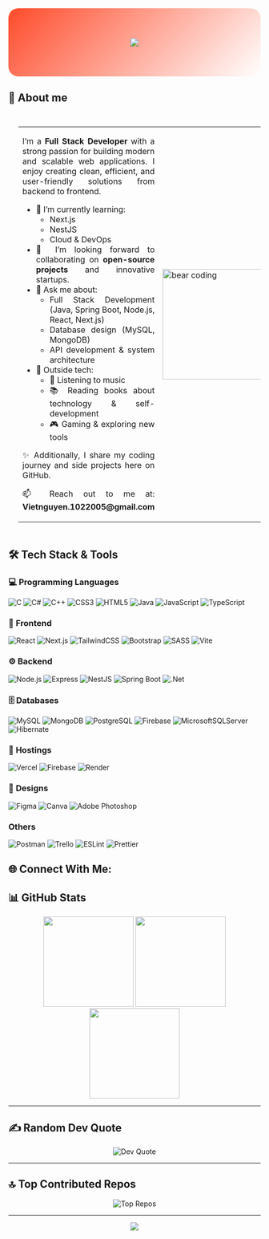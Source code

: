 <div align="center" style="background: linear-gradient(135deg, #ff4b2b 0%, #ffffff 100%); padding: 60px 20px; border-radius: 20px; margin-bottom: 30px;">
  <img src="https://readme-typing-svg.herokuapp.com/?font=Righteous&size=40&color=115A96&center=true&vCenter=true&width=600&height=80&duration=4000&lines=Hi+There!+👋;I'm+Nguyen+Dang+Viet!;Fullstack+Developer;Welcome+to+my+Profile!" />
</div>
<!-- About -->
<table style="display: flex; align-items: center; gap: 20px; padding: 20px;">
  <!-- Text Section -->
   <h2>🌟 About me</h2>
  <tr>
    <td>
      <div style="text-align: justify;">
        <p>
          I’m a <b>Full Stack Developer</b> with a strong passion for building
          modern and scalable web applications. I enjoy creating clean,
          efficient, and user-friendly solutions from backend to frontend.
        </p>
        <ul>
              <li>
                🌱 I’m currently learning:
                <ul>
                  <li>Next.js</li>
                  <li>NestJS</li>
                  <li>Cloud & DevOps</li>
                </ul>
              </li>
              <li>
                👯 I’m looking forward to collaborating on
                <b>open-source projects</b> and innovative startups.
              </li>
              <li>
                💬 Ask me about:
                <ul>
                  <li>
                    Full Stack Development (Java, Spring Boot, Node.js, React,
                    Next.js)
                  </li>
                  <li>Database design (MySQL, MongoDB)</li>
                  <li>API development & system architecture</li>
                </ul>
              </li>
              <li>
                🎯 Outside tech:
                <ul>
                  <li>🎵 Listening to music</li>
                  <li>📚 Reading books about technology & self-development</li>
                  <li>🎮 Gaming & exploring new tools</li>
                </ul>
              </li>
            </ul>
            <div>
              <p>
                ✨ Additionally, I share my coding journey and side projects here on
                GitHub.
              </p>
              <p>📫 Reach out to me at: <b>Vietnguyen.1022005@gmail.com</b></p>
            </div>
      </div>
    </td>
   <!-- Image Section -->
    <td>
      <div>
        <img
          src="https://media.giphy.com/media/zhYSVCirREeIZtONCI/giphy.gif"
          width="220px"
          alt="bear coding"
        />
      </div>
      </td>
  </tr>
</table>

 <h2>🛠️ Tech Stack & Tools</h2>

### 💻 **Programming Languages**
![C](https://img.shields.io/badge/c-%2300599C.svg?style=for-the-badge&logo=c&logoColor=white) ![C#](https://img.shields.io/badge/c%23-%23239120.svg?style=for-the-badge&logo=csharp&logoColor=white) ![C++](https://img.shields.io/badge/c++-%2300599C.svg?style=for-the-badge&logo=c%2B%2B&logoColor=white) ![CSS3](https://img.shields.io/badge/css3-%231572B6.svg?style=for-the-badge&logo=css3&logoColor=white) ![HTML5](https://img.shields.io/badge/html5-%23E34F26.svg?style=for-the-badge&logo=html5&logoColor=white) ![Java](https://img.shields.io/badge/java-%23ED8B00.svg?style=for-the-badge&logo=openjdk&logoColor=white) ![JavaScript](https://img.shields.io/badge/javascript-%23323330.svg?style=for-the-badge&logo=javascript&logoColor=%23F7DF1E) ![TypeScript](https://img.shields.io/badge/typescript-%23007ACC.svg?style=for-the-badge&logo=typescript&logoColor=white)  
### 🎨 **Frontend**
![React](https://img.shields.io/badge/React-red?style=for-the-badge&logo=react&logoColor=white) ![Next.js](https://img.shields.io/badge/Next.js-white?style=for-the-badge&logo=next.js&logoColor=red) ![TailwindCSS](https://img.shields.io/badge/TailwindCSS-white?style=for-the-badge&logo=tailwind-css&logoColor=red) ![Bootstrap](https://img.shields.io/badge/bootstrap-%238511FA.svg?style=for-the-badge&logo=bootstrap&logoColor=white)
![SASS](https://img.shields.io/badge/SASS-hotpink.svg?style=for-the-badge&logo=SASS&logoColor=white) ![Vite](https://img.shields.io/badge/vite-%23646CFF.svg?style=for-the-badge&logo=vite&logoColor=white) 
### ⚙️ **Backend**
![Node.js](https://img.shields.io/badge/Node.js-red?style=for-the-badge&logo=node.js&logoColor=white) ![Express](https://img.shields.io/badge/Express-white?style=for-the-badge&logo=express&logoColor=red) ![NestJS](https://img.shields.io/badge/NestJS-red?style=for-the-badge&logo=nestjs&logoColor=white) ![Spring Boot](https://img.shields.io/badge/Spring_Boot-white?style=for-the-badge&logo=spring-boot&logoColor=red) ![.Net](https://img.shields.io/badge/.NET-5C2D91?style=for-the-badge&logo=.net&logoColor=white)
### 🗄️ **Databases**
![MySQL](https://img.shields.io/badge/MySQL-red?style=for-the-badge&logo=mysql&logoColor=white) ![MongoDB](https://img.shields.io/badge/MongoDB-white?style=for-the-badge&logo=mongodb&logoColor=red) ![PostgreSQL](https://img.shields.io/badge/PostgreSQL-red?style=for-the-badge&logo=postgresql&logoColor=white) ![Firebase](https://img.shields.io/badge/firebase-a08021?style=for-the-badge&logo=firebase&logoColor=ffcd34) ![MicrosoftSQLServer](https://img.shields.io/badge/Microsoft%20SQL%20Server-CC2927?style=for-the-badge&logo=microsoft%20sql%20server&logoColor=white) ![Hibernate](https://img.shields.io/badge/Hibernate-59666C?style=for-the-badge&logo=Hibernate&logoColor=white) 
### 🚀 **Hostings**
![Vercel](https://img.shields.io/badge/vercel-%23000000.svg?style=for-the-badge&logo=vercel&logoColor=white) ![Firebase](https://img.shields.io/badge/firebase-%23039BE5.svg?style=for-the-badge&logo=firebase) ![Render](https://img.shields.io/badge/Render-%46E3B7.svg?style=for-the-badge&logo=render&logoColor=white)
### 🌟 **Designs**
![Figma](https://img.shields.io/badge/figma-%23F24E1E.svg?style=for-the-badge&logo=figma&logoColor=white) ![Canva](https://img.shields.io/badge/Canva-%2300C4CC.svg?style=for-the-badge&logo=Canva&logoColor=white) ![Adobe Photoshop](https://img.shields.io/badge/adobe%20photoshop-%2331A8FF.svg?style=for-the-badge&logo=adobe%20photoshop&logoColor=white) 
### **Others**
![Postman](https://img.shields.io/badge/Postman-FF6C37?style=for-the-badge&logo=postman&logoColor=white) ![Trello](https://img.shields.io/badge/Trello-%23026AA7.svg?style=for-the-badge&logo=Trello&logoColor=white) ![ESLint](https://img.shields.io/badge/ESLint-4B3263?style=for-the-badge&logo=eslint&logoColor=white) ![Prettier](https://img.shields.io/badge/prettier-%23F7B93E.svg?style=for-the-badge&logo=prettier&logoColor=black)

## 🌐 Connect With Me:


## 📊 GitHub Stats

<div align="center">

  <!-- Tổng quan -->
  <img src="https://github-readme-stats.vercel.app/api?username=NguyenDangViet2005&show_icons=true&theme=radical&hide_border=true&count_private=true" height="180px"/>

  <!-- Biểu đồ streak -->
  <img src="https://nirzak-streak-stats.vercel.app/?user=NguyenDangViet2005&theme=radical&hide_border=true" height="180px"/>

  <!-- Ngôn ngữ hay dùng -->
  <img src="https://github-readme-stats.vercel.app/api/top-langs/?username=NguyenDangViet2005&theme=radical&hide_border=true&layout=compact&langs_count=8" height="180px"/>

</div>

---

## ✍️ Random Dev Quote
<div align="center">
  <img src="https://quotes-github-readme.vercel.app/api?type=horizontal&theme=radical" alt="Dev Quote"/>
</div>

---

## 🔝 Top Contributed Repos
<div align="center">
  <img src="https://github-contributor-stats.vercel.app/api?username=NguyenDangViet2005&limit=5&theme=radical&combine_all_yearly_contributions=true" alt="Top Repos"/>
</div>

---

<div align="center">
  
  [![](https://visitcount.itsvg.in/api?id=NguyenDangViet2005&icon=0&color=6)](https://visitcount.itsvg.in)

</div>

